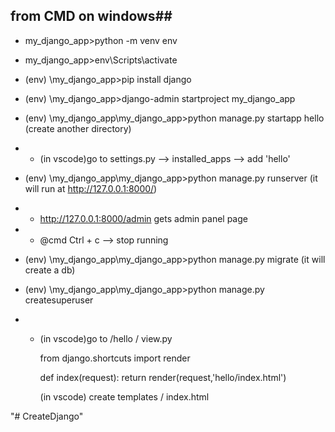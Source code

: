  ## from CMD on windows##

* my_django_app>python -m venv env

* my_django_app>env\Scripts\activate

* (env)  \my_django_app>pip install django

* (env)  \my_django_app>django-admin startproject my_django_app

* (env)  \my_django_app\my_django_app>python manage.py startapp hello (create another directory)

* * (in vscode)go to settings.py --> installed_apps --> add 'hello'

* (env)  \my_django_app\my_django_app>python manage.py runserver (it will run at http://127.0.0.1:8000/)

* * http://127.0.0.1:8000/admin gets admin panel page

* * @cmd Ctrl + c --> stop running 

* (env)  \my_django_app\my_django_app>python manage.py migrate (it will create a db)

* (env)  \my_django_app\my_django_app>python manage.py createsuperuser

* * (in vscode)go to /hello / view.py

	from django.shortcuts import render

	def  index(request):
    		return render(request,'hello/index.html')

     (in vscode) create templates / index.html




"# CreateDjango" 
